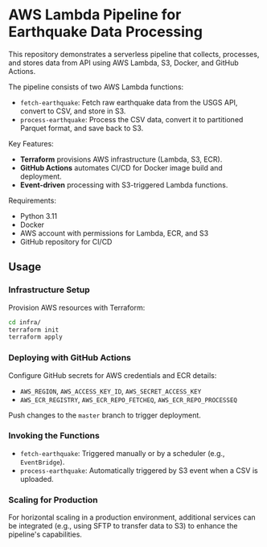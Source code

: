 # AWS Lambda Pipeline for Earthquake Data Processing

This repository demonstrates a serverless pipeline that collects, processes, and stores data from API using AWS Lambda, S3, Docker, and GitHub Actions.

The pipeline consists of two AWS Lambda functions:

- `fetch-earthquake`: Fetch raw earthquake data from the USGS API, convert to CSV, and store in S3.
- `process-earthquake`: Process the CSV data, convert it to partitioned Parquet format, and save back to S3.

Key Features:

- **Terraform** provisions AWS infrastructure (Lambda, S3, ECR).
- **GitHub Actions** automates CI/CD for Docker image build and deployment.
- **Event-driven** processing with S3-triggered Lambda functions.

Requirements:

- Python 3.11
- Docker
- AWS account with permissions for Lambda, ECR, and S3
- GitHub repository for CI/CD

## Usage

### Infrastructure Setup

Provision AWS resources with Terraform:

```bash
cd infra/
terraform init
terraform apply
```

### Deploying with GitHub Actions

Configure GitHub secrets for AWS credentials and ECR details:

- `AWS_REGION`, `AWS_ACCESS_KEY_ID`, `AWS_SECRET_ACCESS_KEY`
- `AWS_ECR_REGISTRY`, `AWS_ECR_REPO_FETCHEQ`, `AWS_ECR_REPO_PROCESSEQ`

Push changes to the `master` branch to trigger deployment.

### Invoking the Functions

- `fetch-earthquake`: Triggered manually or by a scheduler (e.g., `EventBridge`).
- `process-earthquake`: Automatically triggered by S3 event when a CSV is uploaded.

### Scaling for Production

For horizontal scaling in a production environment, additional services can be integrated (e.g., using SFTP to transfer data to S3) to enhance the pipeline's capabilities.
